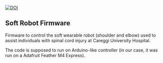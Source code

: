 [![DOI](https://zenodo.org/badge/DOI/10.5281/zenodo.16356741.svg)](https://doi.org/10.5281/zenodo.16356741)

## Soft Robot Firmware
Firmware to control the soft wearable robot (shoulder and elbow) used to assist individuals with spinal cord injury at Careggi University Hospital. 

The code is supposed to run on Arduino-like controller (in our case, it was run on a Adafruit Feather M4 Express).
